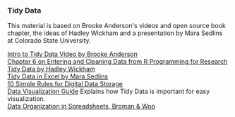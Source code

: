 ### Tidy Data
This material is based on Brooke Anderson's videos and open source book chapter, the ideas of Hadley Wickham and a presentation by Mara Sedlins at Colorado State University.  

[Intro to Tidy Data Video by Brooke Anderson](https://www.youtube.com/watch?v=EetWyFQqXbs)  
[Chapter 6 on Entering and Cleaning Data from R Programming for Research](https://geanders.github.io/RProgrammingForResearch/entering-and-cleaning-data-2.html)  
[Tidy Data by Hadley Wickham](https://vita.had.co.nz/papers/tidy-data.pdf)  
[Tidy Data in Excel by Mara Sedlins](https://libguides.colostate.edu/data-donuts/tidy-data)  
[10 Simple Rules for Digital Data Storage](https://doi.org/10.1371/journal.pcbi.1005097)  
[Data Visualization Guide](https://data.europa.eu/apps/data-visualisation-guide/)  Explains how Tidy Data is important for easy visualization.  
[Data Organization in Spreadsheets, Broman & Woo](https://www.tandfonline.com/doi/full/10.1080/00031305.2017.1375989)
